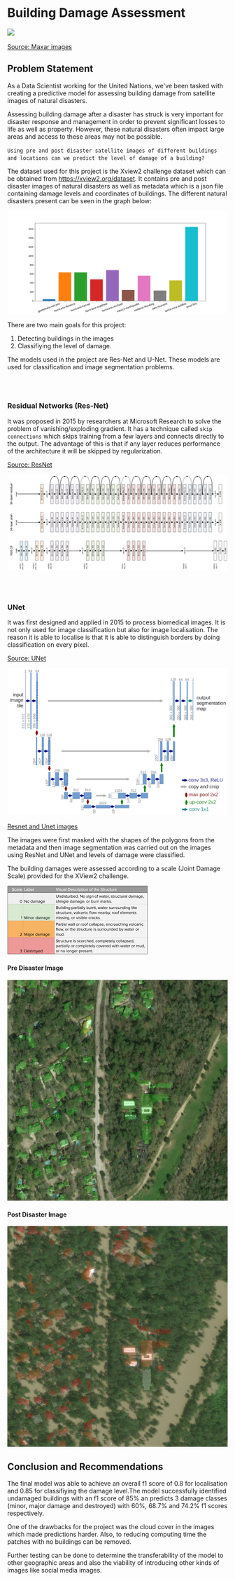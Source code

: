 # Building Damage Assessment 

<img src='images/maxar.jpg'>

[Source: Maxar images](!maxar.com/open-data)


## Problem Statement
As a Data Scientist working for the United Nations, we've been tasked with creating a predictive model for assessing building damage from satellite images of natural disasters.

Assessing building damage after a disaster has struck is very important for disaster response and management in order to prevent significant losses to life as well as property. However, these natural disasters often impact large areas and access to these areas may not be possible.

`Using pre and post disaster satellite images of different buildings and locations can we predict the level of damage of a building?`

The dataset used for this project is the Xview2 challenge dataset which can be obtained from https://xview2.org/dataset. It contains pre and post disaster images of natural disasters as well as metadata which is a json file containing damage levels and coordinates of buildings. The different natural disasters present can be seen in the graph below:

<img src='images/disasters.png'>

There are two main goals for this project:
1. Detecting buildings in the images
2. Classifiying the level of damage.

The models used in the project are Res-Net and U-Net. These models are used for classification and image segmentation problems. 

<br><br>

### Residual Networks (Res-Net)
It was proposed in 2015 by researchers at Microsoft Research to solve the problem of vanishing/exploding gradient. It has a technique called `skip connections` which skips training from a few layers and connects directly to the output. The advantage of this is that if any layer reduces performance of the architecture it will be skipped by regularization.

[Source: ResNet](!https://www.geeksforgeeks.org/residual-networks-resnet-deep-learning/)

<img src='images/resnet.jpeg'>


<br><br>

### UNet
It was first designed and applied in 2015 to process biomedical images. It is not only used for image classification but also for image localisation. The reason it is able to localise is that it is able to distinguish borders by doing classification on every pixel.

[Source: UNet](!https://towardsdatascience.com/unet-line-by-line-explanation-9b191c76baf5)

<img src='images/u-net.png'>



[Resnet and Unet images](!https://aditi-mittal.medium.com/introduction-to-u-net-and-res-net-for-image-segmentation-9afcb432ee2f)


The images were first masked with the shapes of the polygons from the metadata and then image segmentation was carried out on the images using ResNet and UNet and levels of damage were classified.

The building damages were assessed according to a scale (Joint Damage Scale) provided for the XView2 challenge.

<img src='./images/damage-scale.png'>


#### Pre Disaster Image
<img src='./images/pre.png'>


#### Post Disaster Image

<img src='./images/post.png'>


## Conclusion and Recommendations
The final model was able to achieve an overall f1 score of 0.8 for localisation and 0.85 for classifiying the damage level.The model successfully identified undamaged buildings with an f1 score of 85% an predicts 3 damage classes (minor, major damage and destroyed) with 60%, 68.7% and 74.2% f1 scores respectively.

One of the drawbacks for the project was the cloud cover in the images which made predictions harder. Also, to reducing computing time the patches with no buildings can be removed.

Further testing can be done to determine the transferability of the model to other geographic areas and also the viability of introducing other kinds of images like social media images.